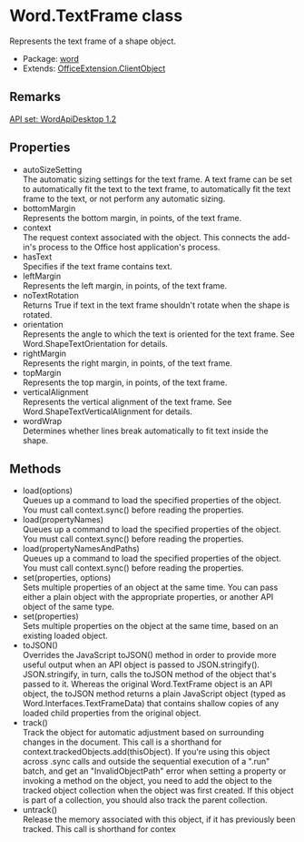 # Word.TextFrame class

Represents the text frame of a shape object.

- Package: [word](https://learn.microsoft.com/en-us/javascript/api/word)
- Extends: [OfficeExtension.ClientObject](https://learn.microsoft.com/en-us/javascript/api/office/officeextension.clientobject)

## Remarks

[API set: WordApiDesktop 1.2](https://learn.microsoft.com/en-us/javascript/api/requirement-sets/word/word-api-requirement-sets)

## Properties

- autoSizeSetting  
  The automatic sizing settings for the text frame. A text frame can be set to automatically fit the text to the text frame, to automatically fit the text frame to the text, or not perform any automatic sizing.
- bottomMargin  
  Represents the bottom margin, in points, of the text frame.
- context  
  The request context associated with the object. This connects the add-in's process to the Office host application's process.
- hasText  
  Specifies if the text frame contains text.
- leftMargin  
  Represents the left margin, in points, of the text frame.
- noTextRotation  
  Returns True if text in the text frame shouldn't rotate when the shape is rotated.
- orientation  
  Represents the angle to which the text is oriented for the text frame. See Word.ShapeTextOrientation for details.
- rightMargin  
  Represents the right margin, in points, of the text frame.
- topMargin  
  Represents the top margin, in points, of the text frame.
- verticalAlignment  
  Represents the vertical alignment of the text frame. See Word.ShapeTextVerticalAlignment for details.
- wordWrap  
  Determines whether lines break automatically to fit text inside the shape.

## Methods

- load(options)  
  Queues up a command to load the specified properties of the object. You must call context.sync() before reading the properties.
- load(propertyNames)  
  Queues up a command to load the specified properties of the object. You must call context.sync() before reading the properties.
- load(propertyNamesAndPaths)  
  Queues up a command to load the specified properties of the object. You must call context.sync() before reading the properties.
- set(properties, options)  
  Sets multiple properties of an object at the same time. You can pass either a plain object with the appropriate properties, or another API object of the same type.
- set(properties)  
  Sets multiple properties on the object at the same time, based on an existing loaded object.
- toJSON()  
  Overrides the JavaScript toJSON() method in order to provide more useful output when an API object is passed to JSON.stringify(). JSON.stringify, in turn, calls the toJSON method of the object that's passed to it. Whereas the original Word.TextFrame object is an API object, the toJSON method returns a plain JavaScript object (typed as Word.Interfaces.TextFrameData) that contains shallow copies of any loaded child properties from the original object.
- track()  
  Track the object for automatic adjustment based on surrounding changes in the document. This call is a shorthand for context.trackedObjects.add(thisObject). If you're using this object across .sync calls and outside the sequential execution of a ".run" batch, and get an "InvalidObjectPath" error when setting a property or invoking a method on the object, you need to add the object to the tracked object collection when the object was first created. If this object is part of a collection, you should also track the parent collection.
- untrack()  
  Release the memory associated with this object, if it has previously been tracked. This call is shorthand for contex